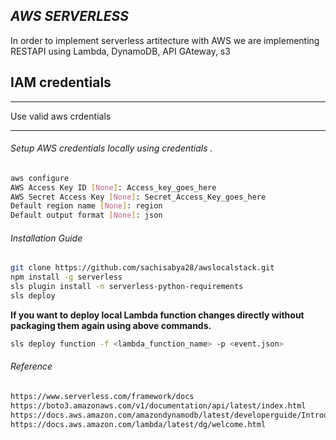 ## _AWS SERVERLESS_

In order to implement serverless artitecture with AWS
we are implementing RESTAPI using Lambda, DynamoDB, API GAteway, s3

## IAM credentials
*** 
Use valid aws crdentials
***

###### Setup AWS credentials locally using credentials . ######

```bash
aws configure
AWS Access Key ID [None]: Access_key_goes_here
AWS Secret Access Key [None]: Secret_Access_Key_goes_here
Default region name [None]: region
Default output format [None]: json
```
###### Installation Guide ######

```bash
git clone https://github.com/sachisabya28/awslocalstack.git
npm install -g serverless
sls plugin install -n serverless-python-requirements
sls deploy 
```
**If you want to deploy local Lambda function changes directly without packaging 
them again using above commands.**

```bash
sls deploy function -f <lambda_function_name> -p <event.json>
```
###### Reference ######
```bash
https://www.serverless.com/framework/docs
https://boto3.amazonaws.com/v1/documentation/api/latest/index.html
https://docs.aws.amazon.com/amazondynamodb/latest/developerguide/Introduction.html
https://docs.aws.amazon.com/lambda/latest/dg/welcome.html
```
